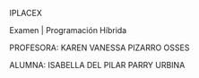 IPLACEX

Examen | Programación Híbrida

PROFESORA: KAREN VANESSA PIZARRO OSSES

ALUMNA: ISABELLA DEL PILAR PARRY URBINA
